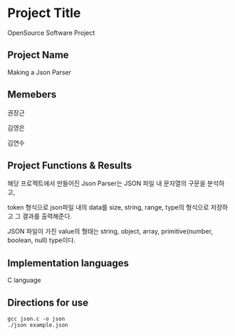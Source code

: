# Project Title
OpenSource Software Project

## Project Name
Making a Json Parser

## Memebers
권장근

김영은

김연수

## Project Functions & Results
해당 프로젝트에서 만들어진 Json Parser는 JSON 파일 내 문자열의 구문을 분석하고,

token 형식으로 json파일 내의 data를 size, string, range, type의 형식으로 저장하고 그 결과를 출력해준다.

JSON 파일이 가진 value의 형태는 string, object, array, primitive(number, boolean, null) type이다.

## Implementation languages
C language

## Directions for use

```
gcc json.c -o json
./json example.json
```
